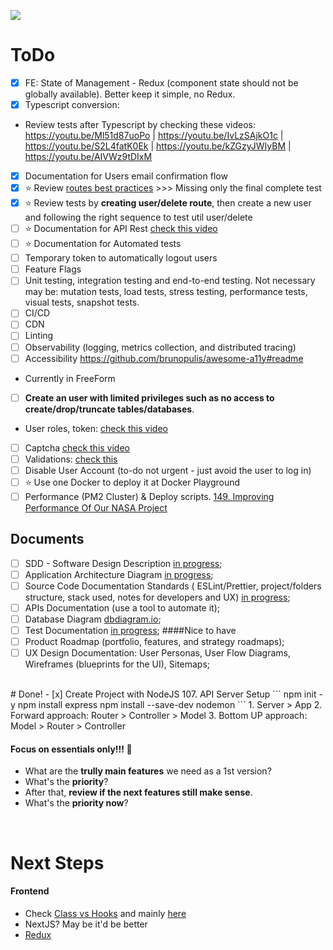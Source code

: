 ![](https://btholt.github.io/intro-to-web-dev-v2/static/ef4a30c374ea4cf7fb52b7f8748cf4a5/0b533/node.png)
# ToDo 
- [x] FE: State of Management - Redux (component state should not be globally available). Better keep it simple, no Redux.
- [x] Typescript conversion:
- Review tests after Typescript by checking these videos: https://youtu.be/Ml51d87uoPo | https://youtu.be/IvLzSAjkO1c | https://youtu.be/S2L4fatK0Ek | https://youtu.be/kZGzyJWIyBM | https://youtu.be/AIVWz9tDIxM 
- [x] Documentation for Users email confirmation flow
- [x] ⭐️ Review [routes best practices]('https://youtu.be/JxeTegu4dD8') >>> Missing only the final complete test
- [x] ⭐️ Review tests by **creating user/delete route**, then create a new user and following the right sequence to test util user/delete
- [ ] ⭐️ Documentation for API Rest [check this video]('https://youtu.be/5aryMKiBEKY?t=103')
- [ ] ⭐️ Documentation for Automated tests
- [ ] Temporary token to automatically logout users
- [ ] Feature Flags
- [ ] Unit testing, integration testing and end-to-end testing. Not necessary may be: mutation tests, load tests, stress testing, performance tests, visual tests, snapshot tests.
- [ ] CI/CD
- [ ] CDN
- [ ] Linting
- [ ] Observability (logging, metrics collection, and distributed tracing)
- [ ] Accessibility https://github.com/brunopulis/awesome-a11y#readme 
- Currently in FreeForm
- [ ] **Create an user with limited privileges such as no access to create/drop/truncate tables/databases**.
- User roles, token: [check this video]('https://youtu.be/Tw5LupcpKS4')

- [ ] Captcha [check this video]('https://youtu.be/u_QXNT4o_64')
- [ ] Validations: [check this]('https://www.tabnine.com/code/javascript/functions/express-validator/Validator/equals')
- [ ] Disable User Account (to-do not urgent - just avoid the user to log in)
- [ ] ⭐️ Use one Docker to deploy it at Docker Playground
- [ ] Performance (PM2 Cluster) & Deploy scripts. [149. Improving Performance Of Our NASA Project]('https://www.udemy.com/course/complete-nodejs-developer-zero-to-mastery/learn/lecture/26009832#overview')

## Documents
- [ ] SDD - Software Design Description [in progress]('https://docs.google.com/document/d/1EOaHUFRlnJ6U_O-nWu38OTCdxDmNybMOUXn2cQzlDr4/edit');
- [ ] Application Architecture Diagram [in progress]('https://lucid.app/lucidchart/663d026b-f47f-40e5-8b43-0f2999da0c4c/edit?viewport_loc=-188%2C-50%2C2170%2C1488%2Cm-5o7ONTd-nK&invitationId=inv_3b5630e2-205e-4cd0-a1ce-7ff6ae2a9656');
- [ ] Source Code Documentation Standards ( ESLint/Prettier, project/folders structure, stack used, notes for developers and UX) [in progress]('https://docs.google.com/document/d/1sNycdfyNfweDJNvgee92zouWIfcvOpbF_pATLOYbx9M/edit#heading=h.ia4gxe1siry5');
- [ ] APIs Documentation (use a tool to automate it);
- [ ] Database Diagram [dbdiagram.io]('https://dbdiagram.io/d/64be660f02bd1c4a5e97415f');
- [ ] Test Documentation  [in progress]('https://docs.google.com/document/d/1FlcYQGp2TzpKis4SMywRu8wOyQTXeLyj1iN_FvfdoTs/edit');
####Nice to have
- [ ] Product Roadmap (portfolio, features, and strategy roadmaps);
- [ ] UX Design Documentation: User Personas, User Flow Diagrams, Wireframes (blueprints for the UI), Sitemaps;

<br>
# Done!
- [x] Create Project with NodeJS 107. API Server Setup 
```
npm init -y
npm install express 
npm install --save-dev nodemon
```
1. Server > App
2. Forward approach: Router > Controller > Model
3. Bottom UP approach: Model > Router > Controller

#### Focus on essentials only!!! 👀
* What are the **trully main features** we need as a 1st version?
* What's the **priority**?
* After that, **review if the next features still make sense**.
* What's the **priority now**?

<br>

# Next Steps
#### Frontend 
* Check [Class vs Hooks]('https://www.udemy.com/course/the-complete-web-developer-zero-to-mastery/learn/lecture/26127202#overview') and mainly [here]('https://www.udemy.com/course/the-complete-web-developer-zero-to-mastery/learn/lecture/36906286#overview')
* NextJS? May be it'd be better 
* [Redux]('https://www.udemy.com/course/the-complete-web-developer-zero-to-mastery/learn/lecture/10173568#overview')